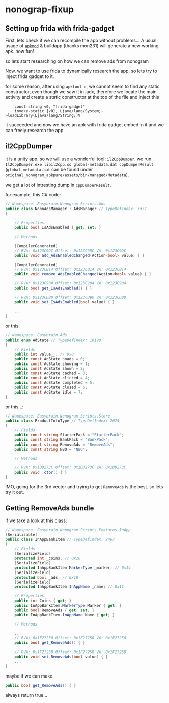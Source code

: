 # nonograp-fixup

## Setting up frida with frida-gadget

First, lets check if we can recompile the app without problems...
A usual usage of [`apkmod`](https://github.com/mon231/apkpatcher) & buildapp (thanks mon231) will generate a new working apk. how fun!

so lets start researching on how we can remove ads from nonogram

Now, we want to use frida to dynamically research the app, so lets try to inject frida gadget to it.

for some reason, after using `apktool d`, we cannot seem to find any static constructor, even though we saw it in jadx, therefore we locate the main activity and create a static constructor at the top of the file and inject this

```
    const-string v0, "frida-gadget"
    invoke-static {v0}, Ljava/lang/System;->loadLibrary(Ljava/lang/String;)V
```

it succeeded and now we have an apk with frida gadget embed in it and we can freely research the app.

## il2CppDumper

it is a unity app. so we will use a wonderful tool: [`il2CppDumper`](https://github.com/Perfare/Il2CppDumper).
we run `Il2CppDumper.exe libil2cpp.so global-metadata.dat cppDumperResult`. (`global-metadata.bat` can be found under `original_nonogram_apkpure/assets/bin/managed/Metadata`).

we get a lot of intresting dump in `cppDumperResult`.

for example, this C# code:

```C#
// Namespace: Easybrain.Nonogram.Scripts.Ads
public class NonoAdsManager : AdsManager // TypeDefIndex: 3377
{
    ...
	// Properties
	public bool IsAdsEnabled { get; set; }

	// Methods

	[CompilerGenerated]
	// RVA: 0x123C9DC Offset: 0x123C9DC VA: 0x123C9DC
	public void add_AdsEnabledChanged(Action<bool> value) { }

	[CompilerGenerated]
	// RVA: 0x123CB14 Offset: 0x123CB14 VA: 0x123CB14
	public void remove_AdsEnabledChanged(Action<bool> value) { }

	// RVA: 0x123C904 Offset: 0x123C904 VA: 0x123C904
	public bool get_IsAdsEnabled() { }

	// RVA: 0x123CDB0 Offset: 0x123CDB0 VA: 0x123CDB0
	public void set_IsAdsEnabled(bool value) { }
    
    ...
}
```

or this:
```C#
// Namespace: Easybrain.Ads
public enum AdState // TypeDefIndex: 10198
{
	// Fields
	public int value__; // 0x0
	public const AdState noads = 0;
	public const AdState showing = 1;
	public const AdState shown = 2;
	public const AdState cached = 3;
	public const AdState clicked = 4;
	public const AdState completed = 5;
	public const AdState closed = 6;
	public const AdState idle = 7;
}
```

or this...:

```C#
// Namespace: Easybrain.Nonogram.Scripts.Store
public class ProductInfoType // TypeDefIndex: 2075
{
	// Fields
	public const string StarterPack = "StarterPack";
	public const string BankPack = "BankPack";
	public const string RemoveAds = "RemoveAds";
	public const string NBO = "NBO";

	// Methods

	// RVA: 0x1DD273C Offset: 0x1DD273C VA: 0x1DD273C
	public void .ctor() { }
}
```

IMO, going for the 3rd vector and trying to get `RemoveAds` is the best. so lets try it out.

## Getting RemoveAds bundle

if we take a look at this class:

```C#
// Namespace: Easybrain.Nonogram.Scripts.Features.InApp
[Serializable]
public class InAppBankItem // TypeDefIndex: 2467
{
	// Fields
	[SerializeField]
	protected int _coins; // 0x10
	[SerializeField]
	protected InAppBankItem.MarkerType _marker; // 0x14
	[SerializeField]
	protected bool _ads; // 0x18
	[SerializeField]
	protected InAppBankItem.InAppName _name; // 0x1C

	// Properties
	public int Coins { get; }
	public InAppBankItem.MarkerType Marker { get; }
	public bool RemoveAds { get; set; }
	public InAppBankItem.InAppName Name { get; }

	// Methods

    ...
	// RVA: 0x1F27250 Offset: 0x1F27250 VA: 0x1F27250
	public bool get_RemoveAds() { }

	// RVA: 0x1F27258 Offset: 0x1F27258 VA: 0x1F27258
	public void set_RemoveAds(bool value) { }
    ...
}
```

maybe if we can make
```C#
public bool get_RemoveAds() { }
```

always return true...
